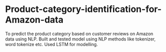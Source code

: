 # Product-category-identification-for-Amazon-data
To predict the product category based on customer reviews on Amazon data using NLP. Built and tested model using NLP methods like tokenizer, word tokenize etc. Used LSTM for modelling.
